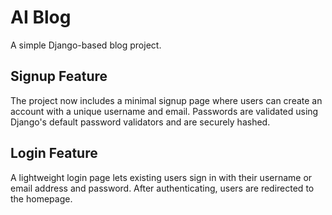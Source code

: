 # AI Blog

A simple Django-based blog project.

## Signup Feature

The project now includes a minimal signup page where users can create an account
with a unique username and email. Passwords are validated using Django's default
password validators and are securely hashed.

## Login Feature

A lightweight login page lets existing users sign in with their username or
email address and password. After authenticating, users are redirected to the
homepage.
